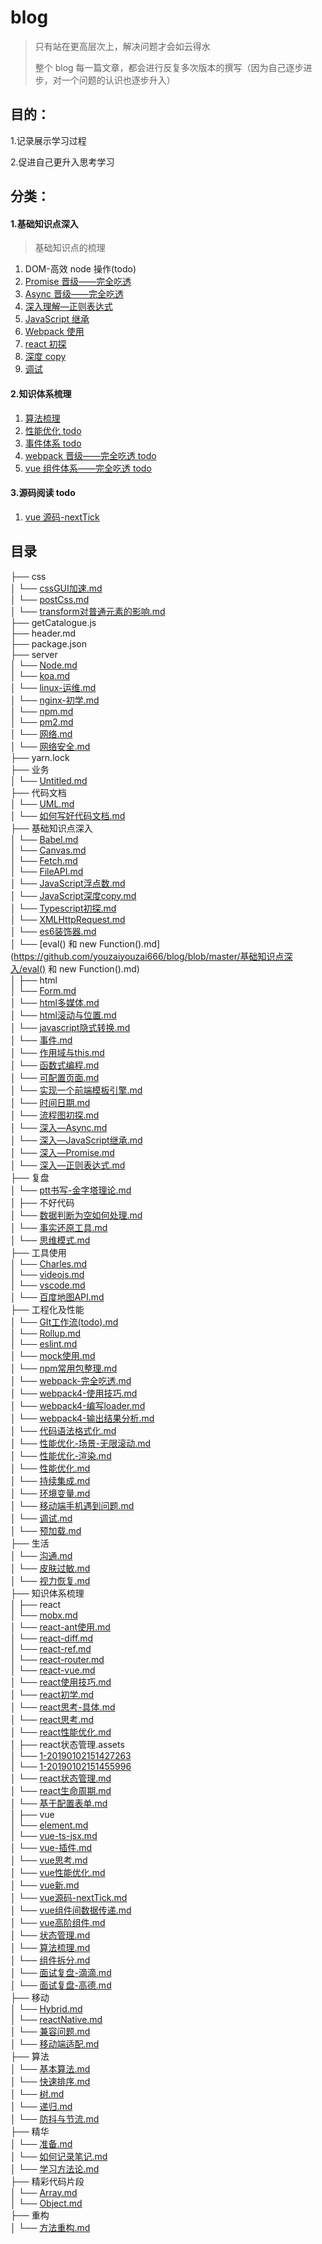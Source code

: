 # blog

> 只有站在更高层次上，解决问题才会如云得水
>
> 整个 blog 每一篇文章，都会进行反复多次版本的撰写（因为自己逐步进步，对一个问题的认识也逐步升入）

## 目的：

1.记录展示学习过程

2.促进自己更升入思考学习

## 分类：

#### 1.基础知识点深入

> 基础知识点的梳理

1. DOM-高效 node 操作(todo)
2. [Promise 晋级——完全吃透](https://github.com/youzaiyouzai666/blog/blob/master/%E5%9F%BA%E7%A1%80%E7%9F%A5%E8%AF%86%E7%82%B9%E6%B7%B1%E5%85%A5/%E6%B7%B1%E5%85%A5%E2%80%94Promise.md)
3. [Async 晋级——完全吃透](https://github.com/youzaiyouzai666/blog/blob/master/%E5%9F%BA%E7%A1%80%E7%9F%A5%E8%AF%86%E7%82%B9%E6%B7%B1%E5%85%A5/%E6%B7%B1%E5%85%A5%E2%80%94Async.md)
4. [深入理解—正则表达式](https://github.com/youzaiyouzai666/blog/blob/master/%E5%9F%BA%E7%A1%80%E7%9F%A5%E8%AF%86%E7%82%B9%E6%B7%B1%E5%85%A5/%E6%B7%B1%E5%85%A5%E2%80%94%E6%AD%A3%E5%88%99%E8%A1%A8%E8%BE%BE%E5%BC%8F.md)
5. [JavaScript 继承](https://github.com/youzaiyouzai666/blog/blob/master/%E5%9F%BA%E7%A1%80%E7%9F%A5%E8%AF%86%E7%82%B9%E6%B7%B1%E5%85%A5/%E6%B7%B1%E5%85%A5%E2%80%94JavaScript%E7%BB%A7%E6%89%BF.md)
6. [Webpack 使用](https://github.com/youzaiyouzai666/blog/blob/master/%E5%9F%BA%E7%A1%80%E7%9F%A5%E8%AF%86%E7%82%B9%E6%B7%B1%E5%85%A5/webpack4-%E4%BD%BF%E7%94%A8%E6%8A%80%E5%B7%A7.md)
7. [react 初探](https://github.com/youzaiyouzai666/blog/blob/master/%E5%9F%BA%E7%A1%80%E7%9F%A5%E8%AF%86%E7%82%B9%E6%B7%B1%E5%85%A5/react%E5%88%9D%E5%AD%A6.md)
8. [深度 copy](https://github.com/youzaiyouzai666/blog/blob/master/%E5%9F%BA%E7%A1%80%E7%9F%A5%E8%AF%86%E7%82%B9%E6%B7%B1%E5%85%A5/JavaScript%E6%B7%B1%E5%BA%A6copy.md)
9. [调试](https://github.com/youzaiyouzai666/blog/blob/master/%E5%9F%BA%E7%A1%80%E7%9F%A5%E8%AF%86%E7%82%B9%E6%B7%B1%E5%85%A5/%E8%B0%83%E8%AF%95.md)

#### 2.知识体系梳理

1. [算法梳理](https://github.com/youzaiyouzai666/blog/blob/master/%E7%9F%A5%E8%AF%86%E4%BD%93%E7%B3%BB%E6%A2%B3%E7%90%86/%E7%AE%97%E6%B3%95%E6%A2%B3%E7%90%86.md)
2. [性能优化 todo]()
3. [事件体系 todo]()
4. [webpack 晋级——完全吃透 todo]()
5. [vue 组件体系——完全吃透 todo]()

#### 3.源码阅读 todo

1. [vue 源码-nextTick](https://github.com/youzaiyouzai666/blog/blob/master/%E7%9F%A5%E8%AF%86%E4%BD%93%E7%B3%BB%E6%A2%B3%E7%90%86/vue%E6%BA%90%E7%A0%81-nextTick.md)

## 目录
├── css  
│   └── [cssGUI加速.md](https://github.com/youzaiyouzai666/blog/blob/master/css/cssGUI加速.md)  
│   └── [postCss.md](https://github.com/youzaiyouzai666/blog/blob/master/css/postCss.md)  
│   └── [transform对普通元素的影响.md](https://github.com/youzaiyouzai666/blog/blob/master/css/transform对普通元素的影响.md)  
├── getCatalogue.js  
├── header.md  
├── package.json  
├── server  
│   └── [Node.md](https://github.com/youzaiyouzai666/blog/blob/master/server/Node.md)  
│   └── [koa.md](https://github.com/youzaiyouzai666/blog/blob/master/server/koa.md)  
│   └── [linux-运维.md](https://github.com/youzaiyouzai666/blog/blob/master/server/linux-运维.md)  
│   └── [nginx-初学.md](https://github.com/youzaiyouzai666/blog/blob/master/server/nginx-初学.md)  
│   └── [npm.md](https://github.com/youzaiyouzai666/blog/blob/master/server/npm.md)  
│   └── [pm2.md](https://github.com/youzaiyouzai666/blog/blob/master/server/pm2.md)  
│   └── [网络.md](https://github.com/youzaiyouzai666/blog/blob/master/server/网络.md)  
│   └── [网络安全.md](https://github.com/youzaiyouzai666/blog/blob/master/server/网络安全.md)  
├── yarn.lock  
├── 业务  
│   └── [Untitled.md](https://github.com/youzaiyouzai666/blog/blob/master/业务/Untitled.md)  
├── 代码文档  
│   └── [UML.md](https://github.com/youzaiyouzai666/blog/blob/master/代码文档/UML.md)  
│   └── [如何写好代码文档.md](https://github.com/youzaiyouzai666/blog/blob/master/代码文档/如何写好代码文档.md)  
├── 基础知识点深入  
│   └── [Babel.md](https://github.com/youzaiyouzai666/blog/blob/master/基础知识点深入/Babel.md)  
│   └── [Canvas.md](https://github.com/youzaiyouzai666/blog/blob/master/基础知识点深入/Canvas.md)  
│   └── [Fetch.md](https://github.com/youzaiyouzai666/blog/blob/master/基础知识点深入/Fetch.md)  
│   └── [FileAPI.md](https://github.com/youzaiyouzai666/blog/blob/master/基础知识点深入/FileAPI.md)  
│   └── [JavaScript浮点数.md](https://github.com/youzaiyouzai666/blog/blob/master/基础知识点深入/JavaScript浮点数.md)  
│   └── [JavaScript深度copy.md](https://github.com/youzaiyouzai666/blog/blob/master/基础知识点深入/JavaScript深度copy.md)  
│   └── [Typescript初探.md](https://github.com/youzaiyouzai666/blog/blob/master/基础知识点深入/Typescript初探.md)  
│   └── [XMLHttpRequest.md](https://github.com/youzaiyouzai666/blog/blob/master/基础知识点深入/XMLHttpRequest.md)  
│   └── [es6装饰器.md](https://github.com/youzaiyouzai666/blog/blob/master/基础知识点深入/es6装饰器.md)  
│   └── [eval() 和 new Function().md](https://github.com/youzaiyouzai666/blog/blob/master/基础知识点深入/eval() 和 new Function().md)  
│   ├── html  
│       └── [Form.md](https://github.com/youzaiyouzai666/blog/blob/master/基础知识点深入/html/Form.md)  
│       └── [html多媒体.md](https://github.com/youzaiyouzai666/blog/blob/master/基础知识点深入/html/html多媒体.md)  
│       └── [html滚动与位置.md](https://github.com/youzaiyouzai666/blog/blob/master/基础知识点深入/html/html滚动与位置.md)  
│   └── [javascript隐式转换.md](https://github.com/youzaiyouzai666/blog/blob/master/基础知识点深入/javascript隐式转换.md)  
│   └── [事件.md](https://github.com/youzaiyouzai666/blog/blob/master/基础知识点深入/事件.md)  
│   └── [作用域与this.md](https://github.com/youzaiyouzai666/blog/blob/master/基础知识点深入/作用域与this.md)  
│   └── [函数式编程.md](https://github.com/youzaiyouzai666/blog/blob/master/基础知识点深入/函数式编程.md)  
│   └── [可配置页面.md](https://github.com/youzaiyouzai666/blog/blob/master/基础知识点深入/可配置页面.md)  
│   └── [实现一个前端模板引擎.md](https://github.com/youzaiyouzai666/blog/blob/master/基础知识点深入/实现一个前端模板引擎.md)  
│   └── [时间日期.md](https://github.com/youzaiyouzai666/blog/blob/master/基础知识点深入/时间日期.md)  
│   └── [流程图初探.md](https://github.com/youzaiyouzai666/blog/blob/master/基础知识点深入/流程图初探.md)  
│   └── [深入—Async.md](https://github.com/youzaiyouzai666/blog/blob/master/基础知识点深入/深入—Async.md)  
│   └── [深入—JavaScript继承.md](https://github.com/youzaiyouzai666/blog/blob/master/基础知识点深入/深入—JavaScript继承.md)  
│   └── [深入—Promise.md](https://github.com/youzaiyouzai666/blog/blob/master/基础知识点深入/深入—Promise.md)  
│   └── [深入—正则表达式.md](https://github.com/youzaiyouzai666/blog/blob/master/基础知识点深入/深入—正则表达式.md)  
├── 复盘  
│   └── [ptt书写-金字塔理论.md](https://github.com/youzaiyouzai666/blog/blob/master/复盘/ptt书写-金字塔理论.md)  
│   ├── 不好代码  
│       └── [数据判断为空如何处理.md](https://github.com/youzaiyouzai666/blog/blob/master/复盘/不好代码/数据判断为空如何处理.md)  
│   └── [事实还原工具.md](https://github.com/youzaiyouzai666/blog/blob/master/复盘/事实还原工具.md)  
│   └── [思维模式.md](https://github.com/youzaiyouzai666/blog/blob/master/复盘/思维模式.md)  
├── 工具使用  
│   └── [Charles.md](https://github.com/youzaiyouzai666/blog/blob/master/工具使用/Charles.md)  
│   └── [videojs.md](https://github.com/youzaiyouzai666/blog/blob/master/工具使用/videojs.md)  
│   └── [vscode.md](https://github.com/youzaiyouzai666/blog/blob/master/工具使用/vscode.md)  
│   └── [百度地图API.md](https://github.com/youzaiyouzai666/blog/blob/master/工具使用/百度地图API.md)  
├── 工程化及性能  
│   └── [GIt工作流(todo).md](https://github.com/youzaiyouzai666/blog/blob/master/工程化及性能/GIt工作流(todo).md)  
│   └── [Rollup.md](https://github.com/youzaiyouzai666/blog/blob/master/工程化及性能/Rollup.md)  
│   └── [eslint.md](https://github.com/youzaiyouzai666/blog/blob/master/工程化及性能/eslint.md)  
│   └── [mock使用.md](https://github.com/youzaiyouzai666/blog/blob/master/工程化及性能/mock使用.md)  
│   └── [npm常用包整理.md](https://github.com/youzaiyouzai666/blog/blob/master/工程化及性能/npm常用包整理.md)  
│   └── [webpack-完全吃透.md](https://github.com/youzaiyouzai666/blog/blob/master/工程化及性能/webpack-完全吃透.md)  
│   └── [webpack4-使用技巧.md](https://github.com/youzaiyouzai666/blog/blob/master/工程化及性能/webpack4-使用技巧.md)  
│   └── [webpack4-编写loader.md](https://github.com/youzaiyouzai666/blog/blob/master/工程化及性能/webpack4-编写loader.md)  
│   └── [webpack4-输出结果分析.md](https://github.com/youzaiyouzai666/blog/blob/master/工程化及性能/webpack4-输出结果分析.md)  
│   └── [代码语法格式化.md](https://github.com/youzaiyouzai666/blog/blob/master/工程化及性能/代码语法格式化.md)  
│   └── [性能优化-场景-无限滚动.md](https://github.com/youzaiyouzai666/blog/blob/master/工程化及性能/性能优化-场景-无限滚动.md)  
│   └── [性能优化-渲染.md](https://github.com/youzaiyouzai666/blog/blob/master/工程化及性能/性能优化-渲染.md)  
│   └── [性能优化.md](https://github.com/youzaiyouzai666/blog/blob/master/工程化及性能/性能优化.md)  
│   └── [持续集成.md](https://github.com/youzaiyouzai666/blog/blob/master/工程化及性能/持续集成.md)  
│   └── [环境变量.md](https://github.com/youzaiyouzai666/blog/blob/master/工程化及性能/环境变量.md)  
│   └── [移动端手机遇到问题.md](https://github.com/youzaiyouzai666/blog/blob/master/工程化及性能/移动端手机遇到问题.md)  
│   └── [调试.md](https://github.com/youzaiyouzai666/blog/blob/master/工程化及性能/调试.md)  
│   └── [预加载.md](https://github.com/youzaiyouzai666/blog/blob/master/工程化及性能/预加载.md)  
├── 生活  
│   └── [沟通.md](https://github.com/youzaiyouzai666/blog/blob/master/生活/沟通.md)  
│   └── [皮肤过敏.md](https://github.com/youzaiyouzai666/blog/blob/master/生活/皮肤过敏.md)  
│   └── [视力恢复.md](https://github.com/youzaiyouzai666/blog/blob/master/生活/视力恢复.md)  
├── 知识体系梳理  
│   ├── react  
│       └── [mobx.md](https://github.com/youzaiyouzai666/blog/blob/master/知识体系梳理/react/mobx.md)  
│       └── [react-ant使用.md](https://github.com/youzaiyouzai666/blog/blob/master/知识体系梳理/react/react-ant使用.md)  
│       └── [react-diff.md](https://github.com/youzaiyouzai666/blog/blob/master/知识体系梳理/react/react-diff.md)  
│       └── [react-ref.md](https://github.com/youzaiyouzai666/blog/blob/master/知识体系梳理/react/react-ref.md)  
│       └── [react-router.md](https://github.com/youzaiyouzai666/blog/blob/master/知识体系梳理/react/react-router.md)  
│       └── [react-vue.md](https://github.com/youzaiyouzai666/blog/blob/master/知识体系梳理/react/react-vue.md)  
│       └── [react使用技巧.md](https://github.com/youzaiyouzai666/blog/blob/master/知识体系梳理/react/react使用技巧.md)  
│       └── [react初学.md](https://github.com/youzaiyouzai666/blog/blob/master/知识体系梳理/react/react初学.md)  
│       └── [react思考-具体.md](https://github.com/youzaiyouzai666/blog/blob/master/知识体系梳理/react/react思考-具体.md)  
│       └── [react思考.md](https://github.com/youzaiyouzai666/blog/blob/master/知识体系梳理/react/react思考.md)  
│       └── [react性能优化.md](https://github.com/youzaiyouzai666/blog/blob/master/知识体系梳理/react/react性能优化.md)  
│       ├── react状态管理.assets  
│           └── [1-20190102151427263](https://github.com/youzaiyouzai666/blog/blob/master/知识体系梳理/react/react状态管理.assets/1-20190102151427263)  
│           └── [1-20190102151455996](https://github.com/youzaiyouzai666/blog/blob/master/知识体系梳理/react/react状态管理.assets/1-20190102151455996)  
│       └── [react状态管理.md](https://github.com/youzaiyouzai666/blog/blob/master/知识体系梳理/react/react状态管理.md)  
│       └── [react生命周期.md](https://github.com/youzaiyouzai666/blog/blob/master/知识体系梳理/react/react生命周期.md)  
│       └── [基于配置表单.md](https://github.com/youzaiyouzai666/blog/blob/master/知识体系梳理/react/基于配置表单.md)  
│   ├── vue  
│       └── [element.md](https://github.com/youzaiyouzai666/blog/blob/master/知识体系梳理/vue/element.md)  
│       └── [vue-ts-jsx.md](https://github.com/youzaiyouzai666/blog/blob/master/知识体系梳理/vue/vue-ts-jsx.md)  
│       └── [vue-插件.md](https://github.com/youzaiyouzai666/blog/blob/master/知识体系梳理/vue/vue-插件.md)  
│       └── [vue思考.md](https://github.com/youzaiyouzai666/blog/blob/master/知识体系梳理/vue/vue思考.md)  
│       └── [vue性能优化.md](https://github.com/youzaiyouzai666/blog/blob/master/知识体系梳理/vue/vue性能优化.md)  
│       └── [vue新.md](https://github.com/youzaiyouzai666/blog/blob/master/知识体系梳理/vue/vue新.md)  
│       └── [vue源码-nextTick.md](https://github.com/youzaiyouzai666/blog/blob/master/知识体系梳理/vue/vue源码-nextTick.md)  
│       └── [vue组件间数据传递.md](https://github.com/youzaiyouzai666/blog/blob/master/知识体系梳理/vue/vue组件间数据传递.md)  
│       └── [vue高阶组件.md](https://github.com/youzaiyouzai666/blog/blob/master/知识体系梳理/vue/vue高阶组件.md)  
│   └── [状态管理.md](https://github.com/youzaiyouzai666/blog/blob/master/知识体系梳理/状态管理.md)  
│   └── [算法梳理.md](https://github.com/youzaiyouzai666/blog/blob/master/知识体系梳理/算法梳理.md)  
│   └── [组件拆分.md](https://github.com/youzaiyouzai666/blog/blob/master/知识体系梳理/组件拆分.md)  
│   └── [面试复盘-滴滴.md](https://github.com/youzaiyouzai666/blog/blob/master/知识体系梳理/面试复盘-滴滴.md)  
│   └── [面试复盘-高德.md](https://github.com/youzaiyouzai666/blog/blob/master/知识体系梳理/面试复盘-高德.md)  
├── 移动  
│   └── [Hybrid.md](https://github.com/youzaiyouzai666/blog/blob/master/移动/Hybrid.md)  
│   └── [reactNative.md](https://github.com/youzaiyouzai666/blog/blob/master/移动/reactNative.md)  
│   └── [兼容问题.md](https://github.com/youzaiyouzai666/blog/blob/master/移动/兼容问题.md)  
│   └── [移动端适配.md](https://github.com/youzaiyouzai666/blog/blob/master/移动/移动端适配.md)  
├── 算法  
│   └── [基本算法.md](https://github.com/youzaiyouzai666/blog/blob/master/算法/基本算法.md)  
│   └── [快速排序.md](https://github.com/youzaiyouzai666/blog/blob/master/算法/快速排序.md)  
│   └── [树.md](https://github.com/youzaiyouzai666/blog/blob/master/算法/树.md)  
│   └── [递归.md](https://github.com/youzaiyouzai666/blog/blob/master/算法/递归.md)  
│   └── [防抖与节流.md](https://github.com/youzaiyouzai666/blog/blob/master/算法/防抖与节流.md)  
├── 精华  
│   └── [准备.md](https://github.com/youzaiyouzai666/blog/blob/master/精华/准备.md)  
│   └── [如何记录笔记.md](https://github.com/youzaiyouzai666/blog/blob/master/精华/如何记录笔记.md)  
│   └── [学习方法论.md](https://github.com/youzaiyouzai666/blog/blob/master/精华/学习方法论.md)  
├── 精彩代码片段  
│   └── [Array.md](https://github.com/youzaiyouzai666/blog/blob/master/精彩代码片段/Array.md)  
│   └── [Object.md](https://github.com/youzaiyouzai666/blog/blob/master/精彩代码片段/Object.md)  
├── 重构  
│   └── [方法重构.md](https://github.com/youzaiyouzai666/blog/blob/master/重构/方法重构.md)   

